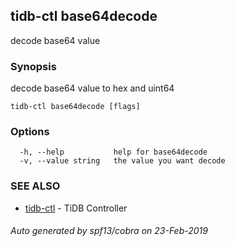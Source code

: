 ## tidb-ctl base64decode

decode base64 value

### Synopsis


decode base64 value to hex and uint64

```
tidb-ctl base64decode [flags]
```

### Options

```
  -h, --help           help for base64decode
  -v, --value string   the value you want decode
```

### SEE ALSO
* [tidb-ctl](tidb-ctl.md)	 - TiDB Controller

###### Auto generated by spf13/cobra on 23-Feb-2019
